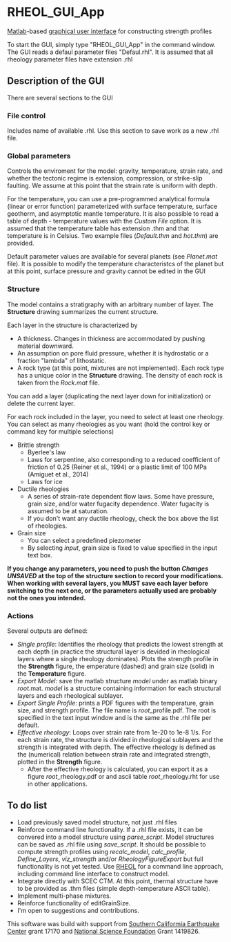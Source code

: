 # RHEOL_GUI_App
[Matlab](https://www.mathworks.com/products/matlab.html)-based [graphical user interface](https://www.mathworks.com/discovery/matlab-gui.html) for constructing strength profiles

To start the GUI, simply type "RHEOL_GUI_App" in the command window.
The GUI reads a defaul parameter files "Defaul.rhl". It is assumed that all rheology parameter files have extension .rhl

## Description of the GUI
There are several sections to the GUI
### File control
Includes name of available .rhl. Use this section to save work as a new .rhl file.

### Global parameters
Controls the enviroment for the model: gravity, temperature, strain rate, and whether the tectonic regime is extension, compression, or strike-slip faulting. We assume at this point that the strain rate is uniform with depth.

For the temperature, you can use a pre-programmed analytical formula (linear or error function) parameterized with surface temperature, surface geotherm, and asymptotic mantle temperature. It is also possible to read a table of depth - temperature values with the *Custom File* option. It is assumed that the temperature table has extension .thm and that temperature is in Celsius. Two example files (*Default.thm* and *hot.thm*) are provided.

Default parameter values are available for several planets (see *Planet.mat* file). It is possible to modify the temperature characteristcs of the planet but at this point, surface pressure and gravity cannot be edited in the GUI

### Structure
The model contains a stratigraphy with an arbitrary number of layer. The **Structure** drawing summarizes the current structure. 

Each layer in the structure is characterized by 
* A thickness. Changes in thickness are accommodated by pushing material downward.
* An assumption on pore fluid pressure, whether it is hydrostatic or a fraction "lambda" of lithostatic.
* A rock type (at this point, mixtures are not implemented). Each rock type has a unique color in the **Structure** drawing. The density of each rock is taken from the *Rock.mat* file. 

You can add a layer (duplicating the next layer down for initialization) or delete the current layer. 

For each rock included in the layer, you need to select at least one rheology. You can select as many rheologies as you want (hold the control key or command key for multiple selections)
* Brittle strength
  * Byerlee's law
  * Laws for serpentine, also corresponding to a reduced coefficient of friction of 0.25 (Reiner et al., 1994) or a plastic limit of 100 MPa (Amiguet et al., 2014)
  * Laws for ice
* Ductile rheologies
  * A series of strain-rate dependent flow laws. Some have pressure, grain size, and/or water fugacity dependence. Water fugacity is assumed to be at saturation. 
  * If you don't want any ductile rheology, check the box above the list of rheologies.
* Grain size
  * You can select a predefined piezometer
  * By selecting *input*, grain size is fixed to value specified in the input text box.
  
**If you change any parameters, you need to push the button *Changes UNSAVED* at the top of the structure section to record your modifications. When working with several layers, you MUST save each layer before switching to the next one, or the parameters actually used are probably not the ones you intended.**
  
### Actions
Several outputs are defined:
* *Single profile*: Identifies the rheology that predicts the lowest strength at each depth (in practice the structural layer is devided in rheological layers where a single rheology dominates). Plots the strength profile in the **Strength** figure, the emperature (dashed) and grain size (solid) in the **Temperature** figure.
* *Export Model*: save the matlab structure *model* under as matlab binary *root*.mat. *model* is a structure containing information for each structural layers and each rheological sublayer. 
* *Export Single Profile*: prints a PDF figures with the temperature, grain size, and strength profile. The file name is *root*_profile.pdf. The root is specified in the text input window and is the same as the .rhl file per default. 
* *Effective rheology*: Loops over strain rate from 1e-20 to 1e-8 1/s. For each strain rate, the structure is divided in rheological sublayers and the strength is integrated with depth. The effective rheology is defined as the (numerical) relation between strain rate and integrated strength, plotted in the **Strength** figure.
  * After the effective rheology is calculated, you can export it as a figure *root*_rheology.pdf or and ascii table *root*_rheology.rht for use in other applications.
  
## To do list
* Load previously saved model structure, not just .rhl files
* Reinforce command line functionality. If a .rhl file exists, it can be convered into a model structure using *parse_script*. Model structures can be saved as .rhl file using *save_script*. It should be possible to compute strength profiles using *recalc_model*, *calc_profile*, *Define_Layers*, *viz_strength* and/or *RheologyFigureExport* but full functionality is not yet tested. Use [RHEOL](https://github.com/montesi/RHEOL) for a command line approach, including command line interface to construct model. 
* Integrate directly with SCEC CTM. At this point, thermal structure have to be provided as .thm files (simple depth-temperature ASCII table).
* Implement multi-phase mixtures.
* Reinforce functionality of editGrainSize.
* I'm open to suggestions and contributions.

This software was build with support from [Southern Califormia Earthquake Center](https://www.scec.org/) grant 17170 and [National Science Foundation](https://www.nsf.gov/EAR) Grant 1419826.
